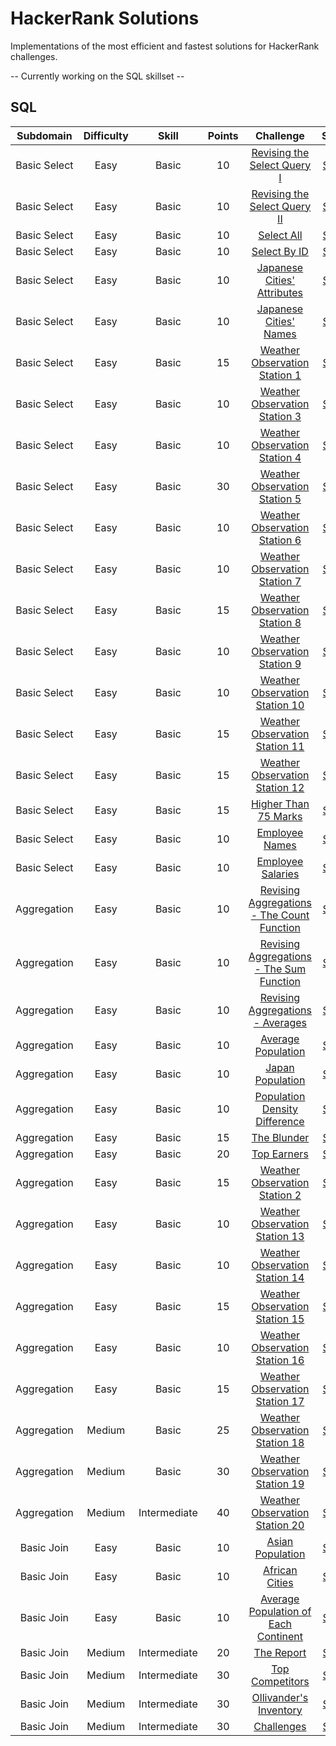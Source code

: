 # HackerRank Solutions
Implementations of the most efficient and fastest solutions for HackerRank challenges.

-- Currently working on the SQL skillset --

## SQL
| Subdomain    | Difficulty | Skill        | Points | Challenge | Solution |
| :----------: | :--------: | :----------: | :----: | :-------: | :------: |
| Basic Select | Easy       | Basic        | 10     | [Revising the Select Query I](https://www.hackerrank.com/challenges/revising-the-select-query) | [Solution](https://github.com/KimTisott/HackerRank-Solutions/blob/main/SQL/Revising%20the%20Select%20Query%20I.sql) |
| Basic Select | Easy       | Basic        | 10     | [Revising the Select Query II](https://www.hackerrank.com/challenges/revising-the-select-query-2) | [Solution](https://github.com/KimTisott/HackerRank-Solutions/blob/main/SQL/Revising%20the%20Select%20Query%20II.sql) |
| Basic Select | Easy       | Basic        | 10     | [Select All](https://www.hackerrank.com/challenges/select-all-sql) | [Solution](https://github.com/KimTisott/HackerRank-Solutions/blob/main/SQL/Select%20All.sql) |
| Basic Select | Easy       | Basic        | 10     | [Select By ID](https://www.hackerrank.com/challenges/select-by-id) | [Solution](https://github.com/KimTisott/HackerRank-Solutions/blob/main/SQL/Select%20By%20ID.sql) |
| Basic Select | Easy       | Basic        | 10     | [Japanese Cities' Attributes](https://www.hackerrank.com/challenges/japanese-cities-attributes) | [Solution](https://github.com/KimTisott/HackerRank-Solutions/blob/main/SQL/Japanese%20Cities'%20Attributes.sql) |
| Basic Select | Easy       | Basic        | 10     | [Japanese Cities' Names](https://www.hackerrank.com/challenges/japanese-cities-name) | [Solution](https://github.com/KimTisott/HackerRank-Solutions/blob/main/SQL/Japanese%20Cities'%20Names.sql) |
| Basic Select | Easy       | Basic        | 15     | [Weather Observation Station 1](https://www.hackerrank.com/challenges/weather-observation-station-1) | [Solution](https://github.com/KimTisott/HackerRank-Solutions/blob/main/SQL/Weather%20Observation%20Station%201.sql) |
| Basic Select | Easy       | Basic        | 10     | [Weather Observation Station 3](https://www.hackerrank.com/challenges/weather-observation-station-3) | [Solution](https://github.com/KimTisott/HackerRank-Solutions/blob/main/SQL/Weather%20Observation%20Station%203.sql) |
| Basic Select | Easy       | Basic        | 10     | [Weather Observation Station 4](https://www.hackerrank.com/challenges/weather-observation-station-4) | [Solution](https://github.com/KimTisott/HackerRank-Solutions/blob/main/SQL/Weather%20Observation%20Station%204.sql) |
| Basic Select | Easy       | Basic        | 30     | [Weather Observation Station 5](https://www.hackerrank.com/challenges/weather-observation-station-5) | [Solution](https://github.com/KimTisott/HackerRank-Solutions/blob/main/SQL/Weather%20Observation%20Station%205.sql) |
| Basic Select | Easy       | Basic        | 10     | [Weather Observation Station 6](https://www.hackerrank.com/challenges/weather-observation-station-6) | [Solution](https://github.com/KimTisott/HackerRank-Solutions/blob/main/SQL/Weather%20Observation%20Station%206.sql) |
| Basic Select | Easy       | Basic        | 10     | [Weather Observation Station 7](https://www.hackerrank.com/challenges/weather-observation-station-7) | [Solution](https://github.com/KimTisott/HackerRank-Solutions/blob/main/SQL/Weather%20Observation%20Station%207.sql) |
| Basic Select | Easy       | Basic        | 15     | [Weather Observation Station 8](https://www.hackerrank.com/challenges/weather-observation-station-8) | [Solution](https://github.com/KimTisott/HackerRank-Solutions/blob/main/SQL/Weather%20Observation%20Station%208.sql) |
| Basic Select | Easy       | Basic        | 10     | [Weather Observation Station 9](https://www.hackerrank.com/challenges/weather-observation-station-9) | [Solution](https://github.com/KimTisott/HackerRank-Solutions/blob/main/SQL/Weather%20Observation%20Station%209.sql) |
| Basic Select | Easy       | Basic        | 10     | [Weather Observation Station 10](https://www.hackerrank.com/challenges/weather-observation-station-10) | [Solution](https://github.com/KimTisott/HackerRank-Solutions/blob/main/SQL/Weather%20Observation%20Station%2010.sql) |
| Basic Select | Easy       | Basic        | 15     | [Weather Observation Station 11](https://www.hackerrank.com/challenges/weather-observation-station-11) | [Solution](https://github.com/KimTisott/HackerRank-Solutions/blob/main/SQL/Weather%20Observation%20Station%2011.sql) |
| Basic Select | Easy       | Basic        | 15     | [Weather Observation Station 12](https://www.hackerrank.com/challenges/weather-observation-station-12) | [Solution](https://github.com/KimTisott/HackerRank-Solutions/blob/main/SQL/Weather%20Observation%20Station%2012.sql) |
| Basic Select | Easy       | Basic        | 15     | [Higher Than 75 Marks](https://www.hackerrank.com/challenges/more-than-75-marks) | [Solution](https://github.com/KimTisott/HackerRank-Solutions/blob/main/SQL/Higher%20Than%2075%20Marks.sql) |
| Basic Select | Easy       | Basic        | 10     | [Employee Names](https://www.hackerrank.com/challenges/name-of-employees) | [Solution](https://github.com/KimTisott/HackerRank-Solutions/blob/main/SQL/Employee%20Names.sql) |
| Basic Select | Easy       | Basic        | 10     | [Employee Salaries](https://www.hackerrank.com/challenges/salary-of-employees) | [Solution](https://github.com/KimTisott/HackerRank-Solutions/blob/main/SQL/Employee%20Salaries.sql) |
| Aggregation  | Easy       | Basic        | 10     | [Revising Aggregations - The Count Function](https://www.hackerrank.com/challenges/revising-aggregations-the-count-function) | [Solution](https://github.com/KimTisott/HackerRank-Solutions/blob/main/SQL/Revising%20Aggregations%20-%20The%20Count%20Function.sql) |
| Aggregation  | Easy       | Basic        | 10     | [Revising Aggregations - The Sum Function](https://www.hackerrank.com/challenges/revising-aggregations-sum) | [Solution](https://github.com/KimTisott/HackerRank-Solutions/blob/main/SQL/Revising%20Aggregations%20-%20The%20Sum%20Function.sql) |
| Aggregation  | Easy       | Basic        | 10     | [Revising Aggregations - Averages](https://www.hackerrank.com/challenges/revising-aggregations-the-average-function) | [Solution](https://github.com/KimTisott/HackerRank-Solutions/blob/main/SQL/Revising%20Aggregations%20-%20Averages.sql) |
| Aggregation  | Easy       | Basic        | 10     | [Average Population](https://www.hackerrank.com/challenges/average-population) | [Solution](https://github.com/KimTisott/HackerRank-Solutions/blob/main/SQL/Average%20Population.sql) |
| Aggregation  | Easy       | Basic        | 10     | [Japan Population](https://www.hackerrank.com/challenges/japan-population) | [Solution](https://github.com/KimTisott/HackerRank-Solutions/blob/main/SQL/Japan%20Population.sql) |
| Aggregation  | Easy       | Basic        | 10     | [Population Density Difference](https://www.hackerrank.com/challenges/population-density-difference) | [Solution](https://github.com/KimTisott/HackerRank-Solutions/blob/main/SQL/Population%20Density%20Difference.sql) |
| Aggregation  | Easy       | Basic        | 15     | [The Blunder](https://www.hackerrank.com/challenges/the-blunder) | [Solution](https://github.com/KimTisott/HackerRank-Solutions/blob/main/SQL/The%20Blunder.sql) |
| Aggregation  | Easy       | Basic        | 20     | [Top Earners](https://www.hackerrank.com/challenges/earnings-of-employees) | [Solution](https://github.com/KimTisott/HackerRank-Solutions/blob/main/SQL/Top%20Earners.sql) |
| Aggregation  | Easy       | Basic        | 15     | [Weather Observation Station 2](https://www.hackerrank.com/challenges/weather-observation-station-2) | [Solution](https://github.com/KimTisott/HackerRank-Solutions/blob/main/SQL/Weather%20Observation%20Station%202.sql) |
| Aggregation  | Easy       | Basic        | 10     | [Weather Observation Station 13](https://www.hackerrank.com/challenges/weather-observation-station-13) | [Solution](https://github.com/KimTisott/HackerRank-Solutions/blob/main/SQL/Weather%20Observation%20Station%2013.sql) |
| Aggregation  | Easy       | Basic        | 10     | [Weather Observation Station 14](https://www.hackerrank.com/challenges/weather-observation-station-14) | [Solution](https://github.com/KimTisott/HackerRank-Solutions/blob/main/SQL/Weather%20Observation%20Station%2014.sql) |
| Aggregation  | Easy       | Basic        | 15     | [Weather Observation Station 15](https://www.hackerrank.com/challenges/weather-observation-station-15) | [Solution](https://github.com/KimTisott/HackerRank-Solutions/blob/main/SQL/Weather%20Observation%20Station%2015.sql) |
| Aggregation  | Easy       | Basic        | 10     | [Weather Observation Station 16](https://www.hackerrank.com/challenges/weather-observation-station-16) | [Solution](https://github.com/KimTisott/HackerRank-Solutions/blob/main/SQL/Weather%20Observation%20Station%2016.sql) |
| Aggregation  | Easy       | Basic        | 15     | [Weather Observation Station 17](https://www.hackerrank.com/challenges/weather-observation-station-17) | [Solution](https://github.com/KimTisott/HackerRank-Solutions/blob/main/SQL/Weather%20Observation%20Station%2017.sql) |
| Aggregation  | Medium     | Basic        | 25     | [Weather Observation Station 18](https://www.hackerrank.com/challenges/weather-observation-station-18) | [Solution](https://github.com/KimTisott/HackerRank-Solutions/blob/main/SQL/Weather%20Observation%20Station%2018.sql) |
| Aggregation  | Medium     | Basic        | 30     | [Weather Observation Station 19](https://www.hackerrank.com/challenges/weather-observation-station-19) | [Solution](https://github.com/KimTisott/HackerRank-Solutions/blob/main/SQL/Weather%20Observation%20Station%2019.sql) |
| Aggregation  | Medium     | Intermediate | 40     | [Weather Observation Station 20](https://www.hackerrank.com/challenges/weather-observation-station-20) | [Solution](https://github.com/KimTisott/HackerRank-Solutions/blob/main/SQL/Weather%20Observation%20Station%2020.sql) |
| Basic Join   | Easy       | Basic        | 10     | [Asian Population](https://www.hackerrank.com/challenges/asian-population) | [Solution](https://github.com/KimTisott/HackerRank-Solutions/blob/main/SQL/Asian%20Population.sql) |
| Basic Join   | Easy       | Basic        | 10     | [African Cities](https://www.hackerrank.com/challenges/african-cities) | [Solution](https://github.com/KimTisott/HackerRank-Solutions/blob/main/SQL/African%20Cities.sql) |
| Basic Join   | Easy       | Basic        | 10     | [Average Population of Each Continent](https://www.hackerrank.com/challenges/average-population-of-each-continent) | [Solution](https://github.com/KimTisott/HackerRank-Solutions/blob/main/SQL/Average%20Population%20of%20Each%20Continent.sql) |
| Basic Join   | Medium     | Intermediate | 20     | [The Report](https://www.hackerrank.com/challenges/the-report) | [Solution](https://github.com/KimTisott/HackerRank-Solutions/blob/main/SQL/The%20Report.sql) |
| Basic Join   | Medium     | Intermediate | 30     | [Top Competitors](https://www.hackerrank.com/challenges/full-score) | [Solution](https://github.com/KimTisott/HackerRank-Solutions/blob/main/SQL/Top%20Competitors.sql) |
| Basic Join   | Medium     | Intermediate | 30     | [Ollivander's Inventory](https://www.hackerrank.com/challenges/harry-potter-and-wands) | [Solution](https://github.com/KimTisott/HackerRank-Solutions/blob/main/SQL/Ollivander's%20Inventory.sql) |
| Basic Join   | Medium     | Intermediate | 30     | [Challenges](https://www.hackerrank.com/challenges/challenges) | [Solution](https://github.com/KimTisott/HackerRank-Solutions/blob/main/SQL/Challenges.sql) |
